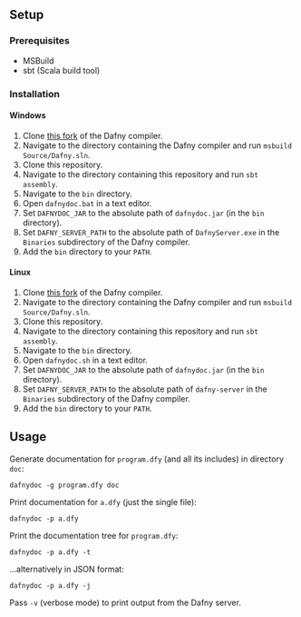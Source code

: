 ## Setup

### Prerequisites

- MSBuild
- sbt (Scala build tool)

### Installation

#### Windows

1. Clone [this fork](https://github.com/nhweston/dfy) of the Dafny compiler.
2. Navigate to the directory containing the Dafny compiler and run `msbuild Source/Dafny.sln`.
3. Clone this repository.
4. Navigate to the directory containing this repository and run `sbt assembly`.
5. Navigate to the `bin` directory.
6. Open `dafnydoc.bat` in a text editor.
7. Set `DAFNYDOC_JAR` to the absolute path of `dafnydoc.jar` (in the `bin` directory).
8. Set `DAFNY_SERVER_PATH` to the absolute path of `DafnyServer.exe` in the `Binaries` subdirectory
   of the Dafny compiler.
9. Add the `bin` directory to your `PATH`.

#### Linux

1. Clone [this fork](https://github.com/nhweston/dfy) of the Dafny compiler.
2. Navigate to the directory containing the Dafny compiler and run `msbuild Source/Dafny.sln`.
3. Clone this repository.
4. Navigate to the directory containing this repository and run `sbt assembly`.
5. Navigate to the `bin` directory.
6. Open `dafnydoc.sh` in a text editor.
7. Set `DAFNYDOC_JAR` to the absolute path of `dafnydoc.jar` (in the `bin` directory).
8. Set `DAFNY_SERVER_PATH` to the absolute path of `dafny-server` in the `Binaries` subdirectory
   of the Dafny compiler.
9. Add the `bin` directory to your `PATH`.

## Usage

Generate documentation for `program.dfy` (and all its includes) in directory `doc`:

```
dafnydoc -g program.dfy doc
```

Print documentation for `a.dfy` (just the single file):

```
dafnydoc -p a.dfy
```

Print the documentation tree for `program.dfy`:

```
dafnydoc -p a.dfy -t
```

…alternatively in JSON format:

```
dafnydoc -p a.dfy -j
```

Pass `-v` (verbose mode) to print output from the Dafny server.
